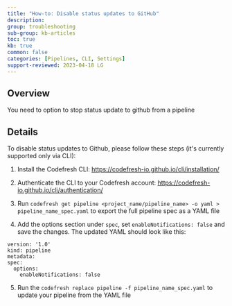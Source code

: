 ```yaml
---
title: "How-to: Disable status updates to GitHub"
description: 
group: troubleshooting
sub-group: kb-articles
toc: true
kb: true
common: false
categories: [Pipelines, CLI, Settings]
support-reviewed: 2023-04-18 LG
---
```


## Overview

You need to option to stop status update to github from a pipeline

## Details

To disable status updates to Github, please follow these steps (it's currently
supported only via CLI):

  1. Install the Codefresh CLI: <https://codefresh-io.github.io/cli/installation/>

  2. Authenticate the CLI to your Codefresh account: <https://codefresh-io.github.io/cli/authentication/>

  3. Run `codefresh get pipeline <project_name/pipeline_name> -o yaml > pipeline_name_spec.yaml` to export the full pipeline spec as a YAML file

  4. Add the options section under `spec`, set `enableNotifications: false` and save the changes. The updated YAML should look like this:

    
    
    version: '1.0'
    kind: pipeline
    metadata:
    spec:
      options:
        enableNotifications: false
    

  5. Run the `codefresh replace pipeline -f pipeline_name_spec.yaml` to update your pipeline from the YAML file

